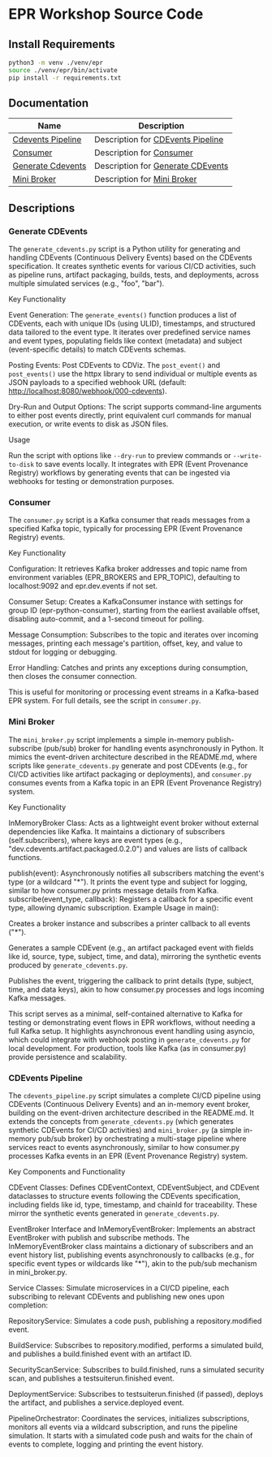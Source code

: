 # EPR Workshop Source Code

## Install Requirements

```bash
python3 -m venv ./venv/epr
source ./venv/epr/bin/activate
pip install -r requirements.txt
```

## Documentation

| Name                                        | Description                                             |
| ------------------------------------------- | ------------------------------------------------------- |
| [Cdevents Pipeline](./cdevents_pipeline.py) | Description for [CDEvents Pipeline](#cdevents-pipeline) |
| [Consumer](./consumer.py)                   | Description for [Consumer](#consumer)                   |
| [Generate Cdevents](./generate_cdevents.py) | Description for [Generate CDEvents](#generate-cdevents) |
| [Mini Broker](./mini_broker.py)             | Description for [Mini Broker](#mini-broker)             |


## Descriptions

### Generate CDEvents

The `generate_cdevents.py` script is a Python utility for generating and handling CDEvents (Continuous Delivery Events) based on the CDEvents specification. It creates synthetic events for various CI/CD activities, such as pipeline runs, artifact packaging, builds, tests, and deployments, across multiple simulated services (e.g., "foo", "bar").

Key Functionality

Event Generation: The `generate_events()` function produces a list of CDEvents, each with unique IDs (using ULID), timestamps, and structured data tailored to the event type. It iterates over predefined service names and event types, populating fields like context (metadata) and subject (event-specific details) to match CDEvents schemas.

Posting Events: Post CDEvents to CDViz. The `post_event()` and `post_events()` use the httpx library to send individual or multiple events as JSON payloads to a specified webhook URL (default: <http://localhost:8080/webhook/000-cdevents>).

Dry-Run and Output Options: The script supports command-line arguments to either post events directly, print equivalent curl commands for manual execution, or write events to disk as JSON files.

Usage

Run the script with options like `--dry-run` to preview commands or `--write-to-disk` to save events locally. It integrates with EPR (Event Provenance Registry) workflows by generating events that can be ingested via webhooks for testing or demonstration purposes.

### Consumer

The `consumer.py` script is a Kafka consumer that reads messages from a specified Kafka topic, typically for processing EPR (Event Provenance Registry) events.

Key Functionality

Configuration: It retrieves Kafka broker addresses and topic name from environment variables (EPR_BROKERS and EPR_TOPIC), defaulting to localhost:9092 and epr.dev.events if not set.

Consumer Setup: Creates a KafkaConsumer instance with settings for group ID (epr-python-consumer), starting from the earliest available offset, disabling auto-commit, and a 1-second timeout for polling.

Message Consumption: Subscribes to the topic and iterates over incoming messages, printing each message's partition, offset, key, and value to stdout for logging or debugging.

Error Handling: Catches and prints any exceptions during consumption, then closes the consumer connection.

This is useful for monitoring or processing event streams in a Kafka-based EPR system. For full details, see the script in `consumer.py`.

### Mini Broker

The `mini_broker.py` script implements a simple in-memory publish-subscribe (pub/sub) broker for handling events asynchronously in Python. It mimics the event-driven architecture described in the README.md, where scripts like `generate_cdevents.py` generate and post CDEvents (e.g., for CI/CD activities like artifact packaging or deployments), and `consumer.py` consumes events from a Kafka topic in an EPR (Event Provenance Registry) system.

Key Functionality

InMemoryBroker Class: Acts as a lightweight event broker without external dependencies like Kafka. It maintains a dictionary of subscribers (self.subscribers), where keys are event types (e.g., "dev.cdevents.artifact.packaged.0.2.0") and values are lists of callback functions.

publish(event): Asynchronously notifies all subscribers matching the event's type (or a wildcard "*"). It prints the event type and subject for logging, similar to how consumer.py prints message details from Kafka.
subscribe(event_type, callback): Registers a callback for a specific event type, allowing dynamic subscription.
Example Usage in main():

Creates a broker instance and subscribes a printer callback to all events ("*").

Generates a sample CDEvent (e.g., an artifact packaged event with fields like id, source, type, subject, time, and data), mirroring the synthetic events produced by `generate_cdevents.py`.

Publishes the event, triggering the callback to print details (type, subject, time, and data keys), akin to how consumer.py processes and logs incoming Kafka messages.

This script serves as a minimal, self-contained alternative to Kafka for testing or demonstrating event flows in EPR workflows, without needing a full Kafka setup. It highlights asynchronous event handling using asyncio, which could integrate with webhook posting in `generate_cdevents.py` for local development. For production, tools like Kafka (as in consumer.py) provide persistence and scalability.

### CDEvents Pipeline

The `cdevents_pipeline.py` script simulates a complete CI/CD pipeline using CDEvents (Continuous Delivery Events) and an in-memory event broker, building on the event-driven architecture described in the README.md. It extends the concepts from `generate_cdevents.py` (which generates synthetic CDEvents for CI/CD activities) and `mini_broker.py` (a simple in-memory pub/sub broker) by orchestrating a multi-stage pipeline where services react to events asynchronously, similar to how consumer.py processes Kafka events in an EPR (Event Provenance Registry) system.

Key Components and Functionality

CDEvent Classes: Defines CDEventContext, CDEventSubject, and CDEvent dataclasses to structure events following the CDEvents specification, including fields like id, type, timestamp, and chainId for traceability. These mirror the synthetic events generated in `generate_cdevents.py`.

EventBroker Interface and InMemoryEventBroker: Implements an abstract EventBroker with publish and subscribe methods. The InMemoryEventBroker class maintains a dictionary of subscribers and an event history list, publishing events asynchronously to callbacks (e.g., for specific event types or wildcards like "*"), akin to the pub/sub mechanism in mini_broker.py.

Service Classes: Simulate microservices in a CI/CD pipeline, each subscribing to relevant CDEvents and publishing new ones upon completion:

RepositoryService: Simulates a code push, publishing a repository.modified event.

BuildService: Subscribes to repository.modified, performs a simulated build, and publishes a build.finished event with an artifact ID.

SecurityScanService: Subscribes to build.finished, runs a simulated security scan, and publishes a testsuiterun.finished event.

DeploymentService: Subscribes to testsuiterun.finished (if passed), deploys the artifact, and publishes a service.deployed event.

PipelineOrchestrator: Coordinates the services, initializes subscriptions, monitors all events via a wildcard subscription, and runs the pipeline simulation. It starts with a simulated code push and waits for the chain of events to complete, logging and printing the event history.
